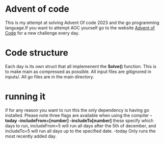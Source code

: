 # Advent of code
This is my attempt at solving Advent Of code 2023 and the go programming language.If you want to attempt AOC yourself go to the website [Advent of Code](https://adventofcode.com) for a new challenge every day.

# Code structure
Each day is its own struct that all implemenent the **Solve()** function. This is to make main as compressed as possible. All input files are gitignored in inputs/. All go files are in the main directory.

# running it 
if for any reason you want to run this the only dependency is having go installed. Please note three flags are available when using the compiler
**-today -includeFrom=[number] -includeTo[number]** these specify which days to run, includeFrom=5 will run all days after the 5th of december, and includeTo=5 will run all days up to the specified date. -today Only runs the most recently added day.
